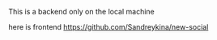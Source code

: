 This is a backend only on the local machine

here is frontend
https://github.com/Sandreykina/new-social
